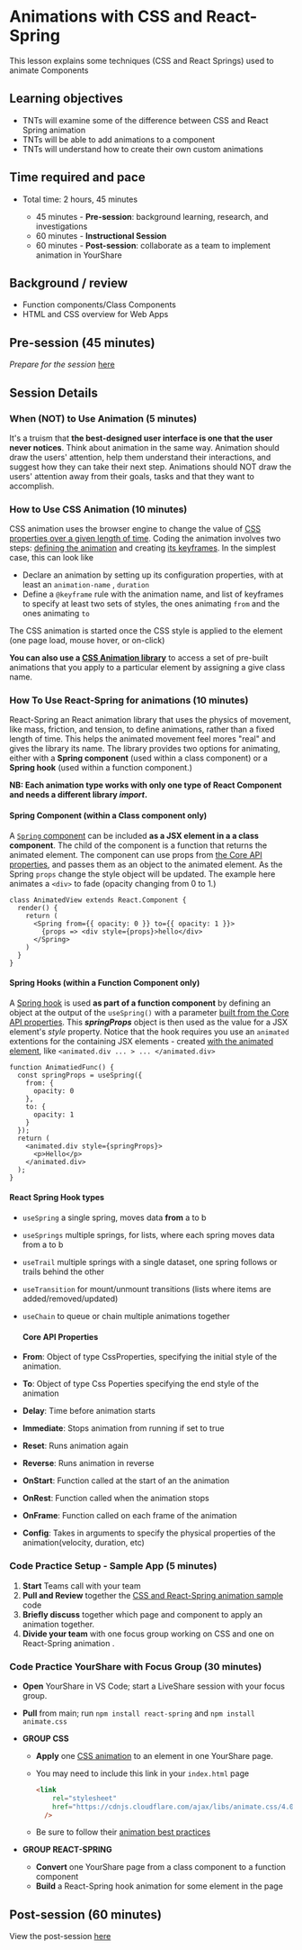# Animations with CSS and React-Spring

This lesson explains some techniques (CSS and React Springs) used to animate Components

## Learning objectives

* TNTs will examine some of the difference between CSS and React Spring animation
* TNTs will be able to add animations to a component
* TNTs will understand how to create their own custom animations

## Time required and pace

* Total time: 2 hours, 45 minutes

  - 45 minutes - **Pre-session**: background learning, research, and investigations
  - 60 minutes - **Instructional Session**
  - 60 minutes - **Post-session**: collaborate as a team to implement animation in YourShare

## Background / review

* Function components/Class Components
* HTML  and CSS overview for Web Apps

## Pre-session (45 minutes)

*Prepare for the session* [here](../../../wiki/[ENG3.1]-Animation)

## Session Details

### When (NOT) to Use Animation (5 minutes) 

It's a truism that **the best-designed user interface is one that the user never notices**. Think about animation in the same way. Animation should draw the users' attention, help them understand their interactions, and suggest how they can take their next step. Animations should NOT draw the users' attention away from their goals, tasks and that they want to accomplish.

### How to Use CSS Animation (10 minutes)

CSS animation uses the browser engine to change the value of [CSS properties over a given length of time](https://developer.mozilla.org/en-US/docs/Web/CSS/CSS_Animations/Using_CSS_animations). Coding the animation involves two steps: [defining the animation](https://developer.mozilla.org/en-US/docs/Web/CSS/animation) and creating [its keyframes](https://developer.mozilla.org/en-US/docs/Web/CSS/@keyframes). In the simplest case, this can look like

- Declare an animation by setting up its configuration properties, with at least an  `animation-name` , `duration`
- Define a `@keyframe` rule with the animation name, and list of keyframes to specify at least two sets of styles, the ones animating  `from` and the ones animating `to`

The CSS animation is started once the CSS style is applied to the element (one page load, mouse hover, or on-click)

**You can also use a [CSS Animation library](https://animate.style/)** to access a set of pre-built animations that you apply to a  particular element by assigning a give class name.

### How To Use React-Spring for animations (10 minutes)

React-Spring an React animation library that uses the physics of movement, like mass, friction, and tension,  to define animations, rather than a fixed length of time. This helps the animated movement feel mores "real" and gives the library its name. The library provides two options for animating, either with a **Spring component** (used within a class component) or a **Spring hook** (used within a function component.) 

**NB: Each animation type works with only one type of React Component and needs a different library *import*.**

#### Spring Component (within a Class component only)

A [`Spring` component](https://www.react-spring.io/docs/props/spring) can be included **as a JSX element in a a class component**. The child of the component is a function that returns the animated element. The component can use props from [the Core API properties](#Core-API-Properties), and passes them as an object to the animated element. As the Spring `props` change the style object will be updated. The example here animates a `<div>` to fade (opacity changing from 0 to 1.)

    class AnimatedView extends React.Component {
      render() {
        return (
          <Spring from={{ opacity: 0 }} to={{ opacity: 1 }}>
            {props => <div style={props}>hello</div>
          </Spring>
        )
      }
    }

#### Spring Hooks (within a Function Component only)

A [Spring hook](https://www.react-spring.io/docs/hooks/use-spring) is used **as part of a function component** by defining an object at the output of the  `useSpring()` with a parameter [built from the Core API properties](#Core-API-Properties). This ***springProps*** object is then used as the value for a JSX element's *style* property. Notice that the hook requires you use an `animated` extentions for the containing JSX elements - created [with the animated element](), like `<animated.div ... > ... </animated.div>`

    function AnimatiedFunc() {
      const springProps = useSpring({
        from: {
          opacity: 0
        },
        to: {
          opacity: 1
        }
      });
      return (
        <animated.div style={springProps}>
          <p>Hello</p>
        </animated.div>
      );
    }

#### 	React Spring Hook types

- `useSpring` a single spring, moves data **from** a to b

- `useSprings` multiple springs, for lists, where each spring moves data from a to b

- `useTrail` multiple springs with a single dataset, one spring follows or trails behind the other

- `useTransition` for mount/unmount transitions (lists where items are added/removed/updated)

- `useChain` to queue or chain multiple animations together

  #### Core API Properties

- **From**: Object of type CssProperties, specifying the initial style of the animation.

- **To**: Object of type Css Poperties specifying the end style of the animation

- **Delay**: Time before animation starts

- **Immediate**: Stops animation from running if set to true

- **Reset**: Runs animation again

- **Reverse**: Runs animation in reverse

- **OnStart**: Function called at the start of an the animation

- **OnRest**: Function called when the animation stops

- **OnFrame**: Function called on each frame of the animation

- **Config**: Takes in arguments to specify the physical properties of the animation(velocity, duration, etc)

### Code Practice Setup - Sample App (5 minutes)

1. **Start** Teams call with your team
2. **Pull and Review** together the [CSS and React-Spring animation sample](https://github.com/tnt-summer-academy/Samples/tree/main/Week_3/animation-demo) code 
3. **Briefly discuss** together which page and component to apply an animation together. 
4. **Divide your team**  with one focus group working on CSS and one on React-Spring animation .

### Code Practice YourShare with Focus Group (30 minutes)

- **Open** YourShare in VS Code; start a LiveShare session with your focus group.

- **Pull** from main; run `npm install react-spring` and `npm install animate.css` 

- **GROUP CSS**

  - **Apply** one [CSS animation](https://animate.style/) to an element in one YourShare page. 

  - You may need to include this link in your `index.html` page 

    ```html
    <link
        rel="stylesheet"
        href="https://cdnjs.cloudflare.com/ajax/libs/animate.css/4.0.0/animate.min.css"
      />
    ```

  - Be sure to follow their [animation best practices](https://animate.style/#best-practices)

- **GROUP REACT-SPRING**

  - **Convert** one YourShare page from a class component to a function component
  - **Build** a React-Spring hook animation for some element in the page

## Post-session (60 minutes)

View the post-session [here](../../../wiki/[ENG3.1]-Animation#Post-session-(60-minutes))

